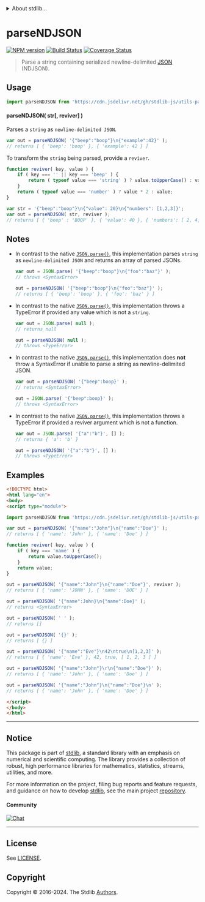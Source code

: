 <!--

@license Apache-2.0

Copyright (c) 2024 The Stdlib Authors.

Licensed under the Apache License, Version 2.0 (the "License");
you may not use this file except in compliance with the License.
You may obtain a copy of the License at

   http://www.apache.org/licenses/LICENSE-2.0

Unless required by applicable law or agreed to in writing, software
distributed under the License is distributed on an "AS IS" BASIS,
WITHOUT WARRANTIES OR CONDITIONS OF ANY KIND, either express or implied.
See the License for the specific language governing permissions and
limitations under the License.

-->


<details>
  <summary>
    About stdlib...
  </summary>
  <p>We believe in a future in which the web is a preferred environment for numerical computation. To help realize this future, we've built stdlib. stdlib is a standard library, with an emphasis on numerical and scientific computation, written in JavaScript (and C) for execution in browsers and in Node.js.</p>
  <p>The library is fully decomposable, being architected in such a way that you can swap out and mix and match APIs and functionality to cater to your exact preferences and use cases.</p>
  <p>When you use stdlib, you can be absolutely certain that you are using the most thorough, rigorous, well-written, studied, documented, tested, measured, and high-quality code out there.</p>
  <p>To join us in bringing numerical computing to the web, get started by checking us out on <a href="https://github.com/stdlib-js/stdlib">GitHub</a>, and please consider <a href="https://opencollective.com/stdlib">financially supporting stdlib</a>. We greatly appreciate your continued support!</p>
</details>

# parseNDJSON

[![NPM version][npm-image]][npm-url] [![Build Status][test-image]][test-url] [![Coverage Status][coverage-image]][coverage-url] <!-- [![dependencies][dependencies-image]][dependencies-url] -->

> Parse a string containing serialized newline-delimited [JSON][json] (NDJSON).



<section class="usage">

## Usage

```javascript
import parseNDJSON from 'https://cdn.jsdelivr.net/gh/stdlib-js/utils-parse-ndjson@esm/index.mjs';
```

#### parseNDJSON( str\[, reviver] )

Parses a `string` as `newline-delimited JSON`.

```javascript
var out = parseNDJSON( '{"beep":"boop"}\n{"example":42}' );
// returns [ { 'beep': 'boop' }, { 'example': 42 } ]
```

To transform the `string` being parsed, provide a `reviver`.

```javascript
function reviver( key, value ) {
    if ( key === '' || key === 'beep' ) {
        return ( typeof value === 'string' ) ? value.toUpperCase() : value;
    }
    return ( typeof value === 'number' ) ? value * 2 : value;
}

var str = '{"beep":"boop"}\n{"value": 20}\n{"numbers": [1,2,3]}';
var out = parseNDJSON( str, reviver );
// returns [ { 'beep' : 'BOOP' }, { 'value': 40 }, { 'numbers': [ 2, 4, 6 ] } ]
```

</section>

<!-- /.usage -->

<section class="notes">

## Notes

-   In contrast to the native [`JSON.parse()`][json-parse], this implementation parses `string` as `newline-delimited JSON` and returns an array of parsed JSONs.

    ```javascript
    var out = JSON.parse( '{"beep":"boop"}\n{"foo":"baz"}' );
    // throws <SyntaxError>

    out = parseNDJSON( '{"beep":"boop"}\n{"foo":"baz"}' );
    // returns [ { 'beep': 'boop' }, { 'foo': 'baz' } ]
    ```


-   In contrast to the native [`JSON.parse()`][json-parse], this implementation throws a TypeError if provided any value which is not a `string`.

    ```javascript
    var out = JSON.parse( null );
    // returns null

    out = parseNDJSON( null );
    // throws <TypeError>
    ```


-   In contrast to the native [`JSON.parse()`][json-parse], this implementation does **not** throw a SyntaxError if unable to parse a string as newline-delimited JSON.

    ```javascript
    var out = parseNDJSON( '{"beep":boop}' );
    // returns <SyntaxError>

    out = JSON.parse( '{"beep":boop}' );
    // throws <SyntaxError>
    ```


-   In contrast to the native [`JSON.parse()`][json-parse], this implementation throws a TypeError if provided a reviver argument which is not a function.

    ```javascript
    var out = JSON.parse( '{"a":"b"}', [] );
    // returns { 'a': 'b' }

    out = parseNDJSON( '{"a":"b"}', [] );
    // throws <TypeError>
    ```

</section>

<!-- /.notes -->

<section class="examples">

## Examples

<!-- eslint no-undef: "error" -->

```html
<!DOCTYPE html>
<html lang="en">
<body>
<script type="module">

import parseNDJSON from 'https://cdn.jsdelivr.net/gh/stdlib-js/utils-parse-ndjson@esm/index.mjs';

var out = parseNDJSON( '{"name":"John"}\n{"name":"Doe"}' );
// returns [ { 'name': 'John' }, { 'name': 'Doe' } ]

function reviver( key, value ) {
    if ( key === 'name' ) {
        return value.toUpperCase();
    }
    return value;
}

out = parseNDJSON( '{"name":"John"}\n{"name":"Doe"}', reviver );
// returns [ { 'name': 'JOHN' }, { 'name': 'DOE' } ]

out = parseNDJSON( '{"name":John}\n{"name":Doe}' );
// returns <SyntaxError>

out = parseNDJSON( ' ' );
// returns []

out = parseNDJSON( '{}' );
// returns [ {} ]

out = parseNDJSON( '{"name":"Eve"}\n42\ntrue\n[1,2,3]' );
// returns [ { 'name': 'Eve' }, 42, true, [ 1, 2, 3 ] ]

out = parseNDJSON( '{"name":"John"}\r\n{"name":"Doe"}' );
// returns [ { 'name': 'John' }, { 'name': 'Doe' } ]

out = parseNDJSON( '{"name":"John"}\n{"name":"Doe"}\n' );
// returns [ { 'name': 'John' }, { 'name': 'Doe' } ]

</script>
</body>
</html>
```

</section>

<!-- /.examples -->

<!-- Section for related `stdlib` packages. Do not manually edit this section, as it is automatically populated. -->

<section class="related">

</section>

<!-- /.related -->

<!-- Section for all links. Make sure to keep an empty line after the `section` element and another before the `/section` close. -->


<section class="main-repo" >

* * *

## Notice

This package is part of [stdlib][stdlib], a standard library with an emphasis on numerical and scientific computing. The library provides a collection of robust, high performance libraries for mathematics, statistics, streams, utilities, and more.

For more information on the project, filing bug reports and feature requests, and guidance on how to develop [stdlib][stdlib], see the main project [repository][stdlib].

#### Community

[![Chat][chat-image]][chat-url]

---

## License

See [LICENSE][stdlib-license].


## Copyright

Copyright &copy; 2016-2024. The Stdlib [Authors][stdlib-authors].

</section>

<!-- /.stdlib -->

<!-- Section for all links. Make sure to keep an empty line after the `section` element and another before the `/section` close. -->

<section class="links">

[npm-image]: http://img.shields.io/npm/v/@stdlib/utils-parse-ndjson.svg
[npm-url]: https://npmjs.org/package/@stdlib/utils-parse-ndjson

[test-image]: https://github.com/stdlib-js/utils-parse-ndjson/actions/workflows/test.yml/badge.svg?branch=v0.1.1
[test-url]: https://github.com/stdlib-js/utils-parse-ndjson/actions/workflows/test.yml?query=branch:v0.1.1

[coverage-image]: https://img.shields.io/codecov/c/github/stdlib-js/utils-parse-ndjson/main.svg
[coverage-url]: https://codecov.io/github/stdlib-js/utils-parse-ndjson?branch=main

<!--

[dependencies-image]: https://img.shields.io/david/stdlib-js/utils-parse-ndjson.svg
[dependencies-url]: https://david-dm.org/stdlib-js/utils-parse-ndjson/main

-->

[chat-image]: https://img.shields.io/gitter/room/stdlib-js/stdlib.svg
[chat-url]: https://app.gitter.im/#/room/#stdlib-js_stdlib:gitter.im

[stdlib]: https://github.com/stdlib-js/stdlib

[stdlib-authors]: https://github.com/stdlib-js/stdlib/graphs/contributors

[umd]: https://github.com/umdjs/umd
[es-module]: https://developer.mozilla.org/en-US/docs/Web/JavaScript/Guide/Modules

[deno-url]: https://github.com/stdlib-js/utils-parse-ndjson/tree/deno
[deno-readme]: https://github.com/stdlib-js/utils-parse-ndjson/blob/deno/README.md
[umd-url]: https://github.com/stdlib-js/utils-parse-ndjson/tree/umd
[umd-readme]: https://github.com/stdlib-js/utils-parse-ndjson/blob/umd/README.md
[esm-url]: https://github.com/stdlib-js/utils-parse-ndjson/tree/esm
[esm-readme]: https://github.com/stdlib-js/utils-parse-ndjson/blob/esm/README.md
[branches-url]: https://github.com/stdlib-js/utils-parse-ndjson/blob/main/branches.md

[stdlib-license]: https://raw.githubusercontent.com/stdlib-js/utils-parse-ndjson/main/LICENSE

[json]: http://www.json.org/

[json-parse]: https://developer.mozilla.org/en/docs/Web/JavaScript/Reference/Global_Objects/JSON/parse

</section>

<!-- /.links -->
